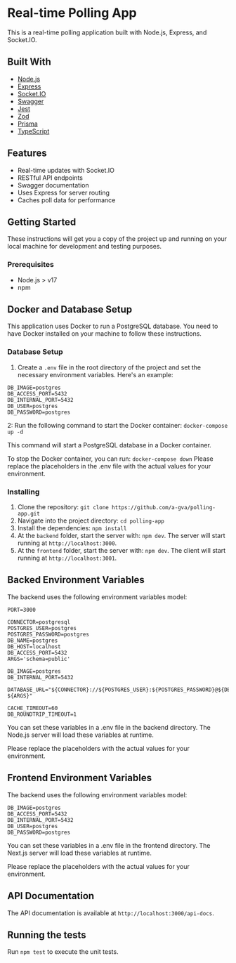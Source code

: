 # Real-time Polling App

This is a real-time polling application built with Node.js, Express, and Socket.IO.

## Built With

- [Node.js](https://nodejs.org/)
- [Express](https://expressjs.com/)
- [Socket.IO](https://socket.io/)
- [Swagger](https://swagger.io/)
- [Jest](https://jestjs.io/)
- [Zod](https://github.com/colinhacks/zod)
- [Prisma](https://www.prisma.io/)
- [TypeScript](https://www.typescriptlang.org/)

## Features

- Real-time updates with Socket.IO
- RESTful API endpoints
- Swagger documentation
- Uses Express for server routing
- Caches poll data for performance

## Getting Started

These instructions will get you a copy of the project up and running on your local machine for development and testing purposes.

### Prerequisites

- Node.js > v17
- npm

## Docker and Database Setup

This application uses Docker to run a PostgreSQL database. You need to have Docker installed on your machine to follow these instructions.

### Database Setup

1. Create a `.env` file in the root directory of the project and set the necessary environment variables. Here's an example:

```properties
DB_IMAGE=postgres
DB_ACCESS_PORT=5432
DB_INTERNAL_PORT=5432
DB_USER=postgres
DB_PASSWORD=postgres
```

2: Run the following command to start the Docker container: `docker-compose up -d`

This command will start a PostgreSQL database in a Docker container.

To stop the Docker container, you can run: `docker-compose down`
Please replace the placeholders in the .env file with the actual values for your environment.

### Installing

1. Clone the repository: `git clone https://github.com/a-gva/polling-app.git`
2. Navigate into the project directory: `cd polling-app`
3. Install the dependencies: `npm install`
4. At the `backend` folder, start the server with: `npm dev`. The server will start running at `http://localhost:3000`.
5. At the `frontend` folder, start the server with: `npm dev`. The client will start running at `http://localhost:3001`.

## Backed Environment Variables

The backend uses the following environment variables model:

```properties
PORT=3000

CONNECTOR=postgresql
POSTGRES_USER=postgres
POSTGRES_PASSWORD=postgres
DB_NAME=postgres
DB_HOST=localhost
DB_ACCESS_PORT=5432
ARGS='schema=public'

DB_IMAGE=postgres
DB_INTERNAL_PORT=5432

DATABASE_URL="${CONNECTOR}://${POSTGRES_USER}:${POSTGRES_PASSWORD}@${DB_HOST}:${DB_ACCESS_PORT}/${DB_NAME}?${ARGS}"

CACHE_TIMEOUT=60
DB_ROUNDTRIP_TIMEOUT=1
```

You can set these variables in a .env file in the backend directory. The Node.js server will load these variables at runtime.

Please replace the placeholders with the actual values for your environment.

## Frontend Environment Variables

The backend uses the following environment variables model:

```properties
DB_IMAGE=postgres
DB_ACCESS_PORT=5432
DB_INTERNAL_PORT=5432
DB_USER=postgres
DB_PASSWORD=postgres
```

You can set these variables in a .env file in the frontend directory. The Next.js server will load these variables at runtime.

Please replace the placeholders with the actual values for your environment.

## API Documentation

The API documentation is available at `http://localhost:3000/api-docs`.

## Running the tests

Run `npm test` to execute the unit tests.
